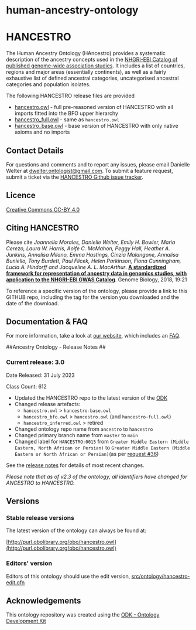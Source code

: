 # human-ancestry-ontology

HANCESTRO
========

The Human Ancestry Ontology (HAncestro) provides a systematic description of the ancestry concepts used in the [NHGRI-EBI Catalog of published genome-wide association studies](http://www.ebi.ac.uk/gwas).  It includes a list of countries, regions and major areas (essentially continents), as well as a fairly exhaustive list of defined ancestral categories, uncategorised ancestral categories and population isolates.

The following HANCESTRO release files are provided 

* [hancestro.owl](https://github.com/EBISPOT/hancestro/blob/main/hancestro.owl) - full pre-reasoned version of HANCESTRO wtih all imports fitted into the BFO upper hierarchy
* [hancestro_full.owl](https://github.com/EBISPOT/hancestro/blob/main/hancestro_full.owl) - same as `hancestro.owl`
* [hancestro_base.owl](https://github.com/EBISPOT/hancestro/blob/main/hancestro_base.owl) - base version of HANCESTRO with only native axioms and no imports


## Contact Details ##

For questions and comments and to report any issues, please email Danielle Welter at dwelter.ontologist@gmail.com. To submit a feature request, submit a ticket via the [HANCESTRO Github issue tracker](https://github.com/EBISPOT/hancestro/issues).


## Licence ##

[Creative Commons CC-BY 4.0](http://creativecommons.org/licenses/by/4.0/)


## Citing HANCESTRO ##

Please cite *Joannella Morales, Danielle Welter, Emily H. Bowler, Maria Cerezo, Laura W. Harris, Aoife C. McMahon, Peggy Hall, Heather A. Junkins, Annalisa Milano, Emma Hastings, Cinzia Malangone, Annalisa Buniello, Tony Burdett, Paul Flicek, Helen Parkinson, Fiona Cunningham, Lucia A. Hindorff and Jacqueline A. L. MacArthur*. [**A standardized framework for representation of ancestry data in genomics studies, with application to the NHGRI-EBI GWAS Catalog**](https://genomebiology.biomedcentral.com/articles/10.1186/s13059-018-1396-2). Genome Biology, 2018, 19:21

To reference a specific version of the ontology, please provide a link to this GITHUB repo, including the tag for the version you downloaded and the date of the download.

## Documentation & FAQ ##

For more information, take a look at [our website](https://ebispot.github.io/hancestro/), which includes an [FAQ](https://ebispot.github.io/hancestro/faq/).


##Ancestry Ontology - Release Notes ##

### Current release: 3.0

Date Released: 31 July 2023

Class Count: 612 

- Updated the HANCESTRO repo to the latest version of the [ODK](https://github.com/INCATools/ontology-development-kit)
- Changed release artefacts:
	- `hancestro.owl` > `hancestro-base.owl`
	- `hancestro_bfo.owl` > `hancestro.owl` (and `hancestro-full.owl`)
	- `hancestro_inferred.owl` > retired
- Changed ontology repo name from `ancestro` to `hancestro`
- Changed primary branch name from `master` to `main` 
- Changed label for `HANCESTRO:0015` from `Greater Middle Eastern (Middle Eastern, North African or Persian)` to `Greater Middle Eastern (Middle Eastern or North African or Persian)`(as per [request #36](https://github.com/EBISPOT/hancestro/issues/36))

See the [release notes](https://github.com/EBISPOT/hancestro/releases) for details of most recent changes.


*Please note that as of v2.3 of the ontology, all identifiers have changed for ANCESTRO to HANCESTRO.*




## Versions

### Stable release versions

The latest version of the ontology can always be found at:

[http://purl.obolibrary.org/obo/hancestro.owl](http://purl.obolibrary.org/obo/hancestro.owl)


### Editors' version

Editors of this ontology should use the edit version, [src/ontology/hancestro-edit.ofn](src/ontology/hancestro-edit.ofn)


## Acknowledgements

This ontology repository was created using the [ODK - Ontology Development Kit](https://github.com/INCATools/ontology-development-kit)
